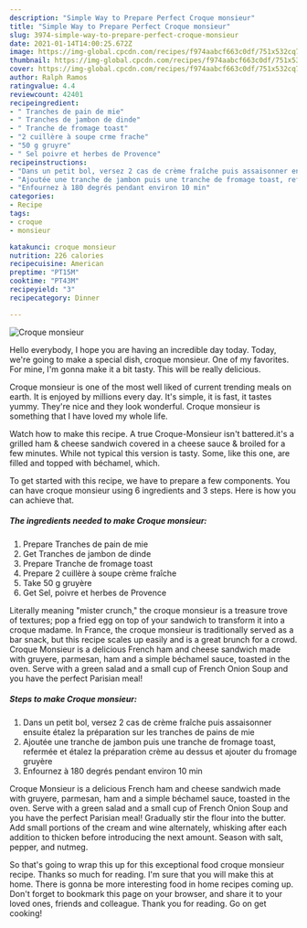 ```yaml
---
description: "Simple Way to Prepare Perfect Croque monsieur"
title: "Simple Way to Prepare Perfect Croque monsieur"
slug: 3974-simple-way-to-prepare-perfect-croque-monsieur
date: 2021-01-14T14:00:25.672Z
image: https://img-global.cpcdn.com/recipes/f974aabcf663c0df/751x532cq70/croque-monsieur-photo-principale-de-la-recette.jpg
thumbnail: https://img-global.cpcdn.com/recipes/f974aabcf663c0df/751x532cq70/croque-monsieur-photo-principale-de-la-recette.jpg
cover: https://img-global.cpcdn.com/recipes/f974aabcf663c0df/751x532cq70/croque-monsieur-photo-principale-de-la-recette.jpg
author: Ralph Ramos
ratingvalue: 4.4
reviewcount: 42401
recipeingredient:
- " Tranches de pain de mie"
- " Tranches de jambon de dinde"
- " Tranche de fromage toast"
- "2 cuillère à soupe crme frache"
- "50 g gruyre"
- " Sel poivre et herbes de Provence"
recipeinstructions:
- "Dans un petit bol, versez 2 cas de crème fraîche puis assaisonner ensuite étalez la préparation sur les tranches de pains de mie"
- "Ajoutée une tranche de jambon puis une tranche de fromage toast, refermée et étalez la préparation crème au dessus et ajouter du fromage gruyère"
- "Enfournez à 180 degrés pendant environ 10 min"
categories:
- Recipe
tags:
- croque
- monsieur

katakunci: croque monsieur 
nutrition: 226 calories
recipecuisine: American
preptime: "PT15M"
cooktime: "PT43M"
recipeyield: "3"
recipecategory: Dinner

---
```



![Croque monsieur](https://img-global.cpcdn.com/recipes/f974aabcf663c0df/751x532cq70/croque-monsieur-photo-principale-de-la-recette.jpg)

Hello everybody, I hope you are having an incredible day today. Today, we're going to make a special dish, croque monsieur. One of my favorites. For mine, I'm gonna make it a bit tasty. This will be really delicious.

Croque monsieur is one of the most well liked of current trending meals on earth. It is enjoyed by millions every day. It's simple, it is fast, it tastes yummy. They're nice and they look wonderful. Croque monsieur is something that I have loved my whole life.

Watch how to make this recipe. A true Croque-Monsieur isn&#39;t battered.it&#39;s a grilled ham &amp; cheese sandwich covered in a cheese sauce &amp; broiled for a few minutes. While not typical this version is tasty. Some, like this one, are filled and topped with béchamel, which.


To get started with this recipe, we have to prepare a few components. You can have croque monsieur using 6 ingredients and 3 steps. Here is how you can achieve that.

<!--inarticleads1-->

##### The ingredients needed to make Croque monsieur:

1. Prepare  Tranches de pain de mie
1. Get  Tranches de jambon de dinde
1. Prepare  Tranche de fromage toast
1. Prepare 2 cuillère à soupe crème fraîche
1. Take 50 g gruyère
1. Get  Sel, poivre et herbes de Provence


Literally meaning &#34;mister crunch,&#34; the croque monsieur is a treasure trove of textures; pop a fried egg on top of your sandwich to transform it into a croque madame. In France, the croque monsieur is traditionally served as a bar snack, but this recipe scales up easily and is a great brunch for a crowd. Croque Monsieur is a delicious French ham and cheese sandwich made with gruyere, parmesan, ham and a simple béchamel sauce, toasted in the oven. Serve with a green salad and a small cup of French Onion Soup and you have the perfect Parisian meal! 

<!--inarticleads2-->

##### Steps to make Croque monsieur:

1. Dans un petit bol, versez 2 cas de crème fraîche puis assaisonner ensuite étalez la préparation sur les tranches de pains de mie
1. Ajoutée une tranche de jambon puis une tranche de fromage toast, refermée et étalez la préparation crème au dessus et ajouter du fromage gruyère
1. Enfournez à 180 degrés pendant environ 10 min


Croque Monsieur is a delicious French ham and cheese sandwich made with gruyere, parmesan, ham and a simple béchamel sauce, toasted in the oven. Serve with a green salad and a small cup of French Onion Soup and you have the perfect Parisian meal! Gradually stir the flour into the butter. Add small portions of the cream and wine alternately, whisking after each addition to thicken before introducing the next amount. Season with salt, pepper, and nutmeg. 

So that's going to wrap this up for this exceptional food croque monsieur recipe. Thanks so much for reading. I'm sure that you will make this at home. There is gonna be more interesting food in home recipes coming up. Don't forget to bookmark this page on your browser, and share it to your loved ones, friends and colleague. Thank you for reading. Go on get cooking!

